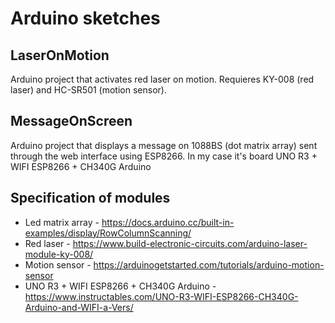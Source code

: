 # Arduino sketches

## LaserOnMotion
Arduino project that activates red laser on motion. Requieres KY-008 (red laser) and HC-SR501 (motion sensor).

## MessageOnScreen
Arduino project that displays a message on 1088BS (dot matrix array) sent through the web interface using ESP8266. In my case it's board UNO R3 + WIFI ESP8266 + CH340G Arduino






## Specification of modules
- Led matrix array - https://docs.arduino.cc/built-in-examples/display/RowColumnScanning/
- Red laser - https://www.build-electronic-circuits.com/arduino-laser-module-ky-008/
- Motion sensor - https://arduinogetstarted.com/tutorials/arduino-motion-sensor
- UNO R3 + WIFI ESP8266 + CH340G Arduino - https://www.instructables.com/UNO-R3-WIFI-ESP8266-CH340G-Arduino-and-WIFI-a-Vers/

